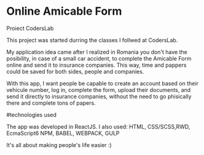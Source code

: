 # Online Amicable Form
Proiect CodersLab

This project was started durring the classes I follwed at CodersLab. 

My application idea came after I realized in Romania you don't have the posibility, in case of a small car accident, to complete the Amicable Form online and send it to insurance companies. This way, time and pappers could be saved for both sides, people and companies.

With this app, I want people be capable to create an account based on their vehicule number, log in, complete the form, upload their documents, and send it directly to insurance companies, without the need to go phisically there and complete tons of papers. 

#technologies used

The app was developed in ReactJS. 
I also used:
HTML, CSS/SCSS,RWD, EcmaScript6
NPM, BABEL, WEBPACK, GULP

It's all about making people's life easier :)
